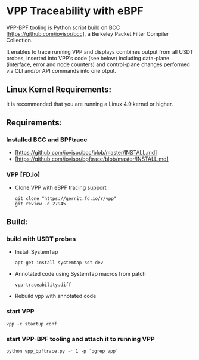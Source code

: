 VPP Traceability with eBPF
==========================

VPP-BPF tooling is Python script build on BCC [https://github.com/iovisor/bcc], a 
Berkeley Packet Filter Compiler Collection.

It enables to trace running VPP and displays combines output from all USDT probes,
inserted into VPP's code (see below) including data-plane (interface, error and node counters)
and control-plane changes performed via CLI and/or API commands into one otput.

Linux Kernel Requirements:
--------------

   It is recommended that you are running a Linux 4.9 kernel or higher.

Requirements:
--------------
### Installed BCC and BPFtrace

- [https://github.com/iovisor/bcc/blob/master/INSTALL.md]
- [https://github.com/iovisor/bpftrace/blob/master/INSTALL.md]

### VPP [FD.io]

- Clone VPP with eBPF tracing support
   ```
   git clone "https://gerrit.fd.io/r/vpp"
   git review -d 27945
   ```

Build:
--------------
### build with USDT probes

- Install SystemTap
   ```
   apt-get install systemtap-sdt-dev
   ```
- Annotated code using SystemTap macros from patch 
   ```
   vpp-traceability.diff
   ```
- Rebuild vpp with annotated code

### start VPP

```
vpp -c startup.conf
```

### start VPP-BPF tooling and attach it to running VPP

```
python vpp_bpftrace.py -r 1 -p `pgrep vpp`
```
